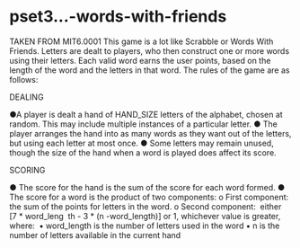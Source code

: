 # pset3...-words-with-friends

TAKEN FROM MIT6.0001
This game is a lot like Scrabble or Words With Friends. Letters are dealt to players, who then construct one or more words using their letters. Each ​valid​ word earns the user points, based on the length of the word and the letters in that word. The rules of the game are as follows:

DEALING

●A player is dealt a hand of ​HAND_SIZE​ letters of the alphabet, chosen at random. This may include multiple instances of a particular letter. 
● The player arranges the hand into as many words as they want out of the letters, but using each letter at most once.
● Some letters may remain unused, though the size of the hand when a word is played does affect its score.

SCORING

● The score for the hand is the sum of the score for each word formed.
● The score for a word is the ​product​ of two components: o First component: the sum of the points for letters in the word. o Second component: ​ either ​ [7 * ​word_leng ​ th - 3 * (n​ -​word_length)] or 1, whichever value is greater, where: ​ ▪ word_length is the number of letters used in the word
▪ n is the number of letters available in the current hand 

